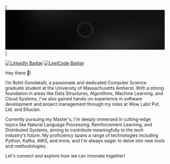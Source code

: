 [![Rohit's GitHub Banner](./assets/GitHubBanner.gif)]

<!-- [![Twitter Badge](https://img.shields.io/badge/X-%23000000.svg?style=for-the-badge&logo=X&logoColor=white)]() -->
[![LinkedIn Badge](https://img.shields.io/badge/linkedin-%230077B5.svg?style=for-the-badge&logo=linkedin&logoColor=white)](https://www.linkedin.com/in/rohit-gundakalli/)
[![LeetCode Badge](https://img.shields.io/badge/LeetCode-000000?style=for-the-badge&logo=LeetCode&logoColor=#d16c06)](https://leetcode.com/u/rohit204k/)

Hey there 👋!

I’m Rohit Gundakalli, a passionate and dedicated Computer Science graduate student at the University of Massachusetts Amherst. With a strong foundation in areas like Data Structures, Algorithms, Machine Learning, and Cloud Systems, I've also gained hands-on experience in software development and project management through my roles at Wow Labz Pvt. Ltd. and Ellucian.

Currently pursuing my Master's, I'm deeply immersed in cutting-edge topics like Natural Language Processing, Reinforcement Learning, and Distributed Systems, aiming to contribute meaningfully to the tech industry's future. My proficiency spans a range of technologies including Python, Kafka, AWS, and more, and I'm always eager to delve into new tools and methodologies. 

Let's connect and explore how we can innovate together!
